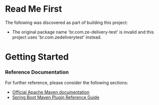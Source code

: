 # Read Me First
The following was discovered as part of building this project:

* The original package name 'br.com.ze-delivery-test' is invalid and this project uses 'br.com.zedeliverytest' instead.

# Getting Started

### Reference Documentation
For further reference, please consider the following sections:

* [Official Apache Maven documentation](https://maven.apache.org/guides/index.html)
* [Spring Boot Maven Plugin Reference Guide](https://docs.spring.io/spring-boot/docs/2.2.4.RELEASE/maven-plugin/)

